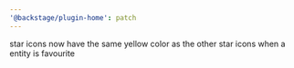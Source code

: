 ```yaml
---
'@backstage/plugin-home': patch
---
```


star icons now have the same yellow color as the other star icons when a entity is favourite

